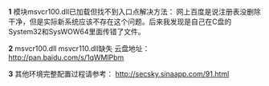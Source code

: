 **1** 模块msvcr100.dll已加载但找不到入口点解决方法：
网上百度是说注册表没删除干净，但是实际新系统应该不存在这个问题。后来我发现是自己在C盘的System32和SysWOW64里面传错了文件。

**2** msvcr100.dll   msvcr110.dll缺失
云盘地址：http://pan.baidu.com/s/1qWMlPbm

**3** 其他环境完整配置过程请参考：
http://secsky.sinaapp.com/91.html
